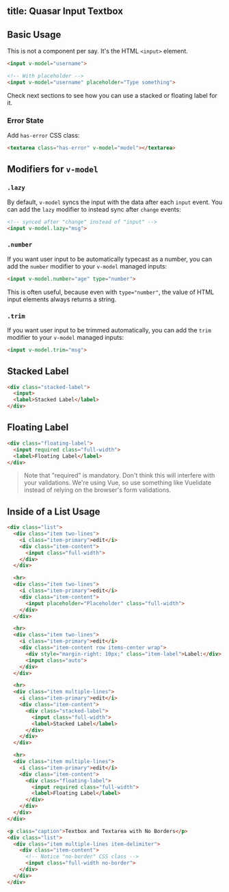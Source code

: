 title: Quasar Input Textbox
---
<input type="hidden" data-fullpage-demo="form/text-input/textbox">

## Basic Usage
This is not a component per say. It's the HTML `<input>` element.

``` html
<input v-model="username">

<!-- With placeholder -->
<input v-model="username" placeholder="Type something">
```

Check next sections to see how you can use a stacked or floating label for it.

### Error State
Add `has-error` CSS class:
``` html
<textarea class="has-error" v-model="model"></textarea>
```

## Modifiers for `v-model`

### `.lazy`

By default, `v-model` syncs the input with the data after each `input` event. You can add the `lazy` modifier to instead sync after `change` events:

``` html
<!-- synced after "change" instead of "input" -->
<input v-model.lazy="msg">
```

### `.number`

If you want user input to be automatically typecast as a number, you can add the `number` modifier to your `v-model` managed inputs:

``` html
<input v-model.number="age" type="number">
```

This is often useful, because even with `type="number"`, the value of HTML input elements always returns a string.

### `.trim`

If you want user input to be trimmed automatically, you can add the `trim` modifier to your `v-model` managed inputs:

```html
<input v-model.trim="msg">
```

## Stacked Label

``` html
<div class="stacked-label">
  <input>
  <label>Stacked Label</label>
</div>
```

## Floating Label

``` html
<div class="floating-label">
  <input required class="full-width">
  <label>Floating Label</label>
</div>
```

> Note that "required" is mandatory. Don't think this will interfere with your validations. We're using Vue, so use something like Vuelidate instead of relying on the browser's form validations.

## Inside of a List Usage

``` html
<div class="list">
  <div class="item two-lines">
    <i class="item-primary">edit</i>
    <div class="item-content">
      <input class="full-width">
    </div>
  </div>

  <hr>
  <div class="item two-lines">
    <i class="item-primary">edit</i>
    <div class="item-content">
      <input placeholder="Placeholder" class="full-width">
    </div>
  </div>

  <hr>
  <div class="item two-lines">
    <i class="item-primary">edit</i>
    <div class="item-content row items-center wrap">
      <div style="margin-right: 10px;" class="item-label">Label:</div>
      <input class="auto">
    </div>
  </div>

  <hr>
  <div class="item multiple-lines">
    <i class="item-primary">edit</i>
    <div class="item-content">
      <div class="stacked-label">
        <input class="full-width">
        <label>Stacked Label</label>
      </div>
    </div>
  </div>

  <hr>
  <div class="item multiple-lines">
    <i class="item-primary">edit</i>
    <div class="item-content">
      <div class="floating-label">
        <input required class="full-width">
        <label>Floating Label</label>
      </div>
    </div>
  </div>
</div>

<p class="caption">Textbox and Textarea with No Borders</p>
<div class="list">
  <div class="item multiple-lines item-delimiter">
    <div class="item-content">
      <!-- Notice "no-border" CSS class -->
      <input class="full-width no-border">
    </div>
  </div>
</div>
```
